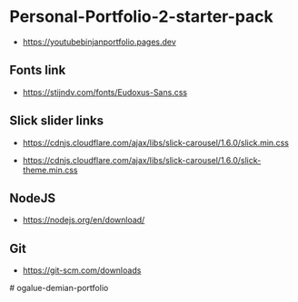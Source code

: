 # Personal-Portfolio-2-starter-pack
  * https://youtubebinjanportfolio.pages.dev

## Fonts link
  * https://stijndv.com/fonts/Eudoxus-Sans.css

## Slick slider links
  * https://cdnjs.cloudflare.com/ajax/libs/slick-carousel/1.6.0/slick.min.css
  
  * https://cdnjs.cloudflare.com/ajax/libs/slick-carousel/1.6.0/slick-theme.min.css
  
## NodeJS
  * https://nodejs.org/en/download/
  
## Git
  * https://git-scm.com/downloads
 
#   o g a l u e - d e m i a n - p o r t f o l i o  
 